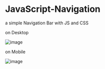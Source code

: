 # JavaScript-Navigation
a simple Navigation Bar with JS and CSS

on Desktop 

![image](https://user-images.githubusercontent.com/77108177/135286351-5debc086-395c-4dba-9290-1bb050dfa5b8.png)

on Mobile

![image](https://user-images.githubusercontent.com/77108177/135286512-05b0bba0-bc2f-43b1-9b9a-4584513d10c5.png)
